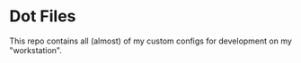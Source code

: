 # Dot Files

This repo contains all (almost) of my custom configs for development on my "workstation".
